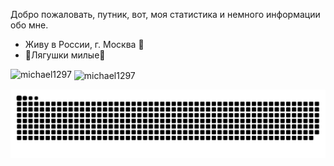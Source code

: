 Добро пожаловать, путник, вот, моя статистика и немного информации обо мне.

- Живу в России, г. Москва 🌴
- 🐸Лягушки милые🐸

<!---
<p align="left"> <a href="https://github.com/ryo-ma/github-profile-trophy"><img src="https://github-profile-trophy.vercel.app/?username=michael1297" alt="michael1297" /></a> </p>
-->

<p><img align="left" src="https://github-readme-stats.vercel.app/api/top-langs?username=michael1297&show_icons=true&locale=en&layout=compact" alt="michael1297" /></p>

<p>&nbsp;<img align="center" src="https://github-readme-stats.vercel.app/api?username=michael1297&show_icons=true&locale=en" alt="michael1297" /></p>

![Snake Chart](https://raw.githubusercontent.com/michael1297/michael1297/output/github-contribution-grid-snake.svg)


<!--
**Michael1297/Michael1297** is a ✨ _special_ ✨ repository because its `README.md` (this file) appears on your GitHub profile.

Here are some ideas to get you started:

- 🔭 I’m currently working on ...
- 🌱 I’m currently learning ...
- 👯 I’m looking to collaborate on ...
- 🤔 I’m looking for help with ...
- 💬 Ask me about ...
- 📫 How to reach me: ...
- 😄 Pronouns: ...
- ⚡ Fun fact: ...
-->
